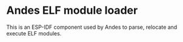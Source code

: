 # Andes ELF module loader

This is an ESP-IDF component used by Andes to parse, relocate and execute ELF modules.